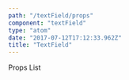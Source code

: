 ```yaml
---
path: "/textField/props"
component: "textField"
type: "atom"
date: "2017-07-12T17:12:33.962Z"
title: "TextField"
---
```

<div> Props List </div>